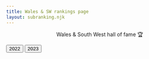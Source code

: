 ```yaml
---
title: Wales & SW rankings page
layout: subranking.njk
---
```


<p style="text-align: center;">Wales & South West hall of fame 🏆</p>

<div class="rankingbtn">
  <button class="btn" id="wales22">2022</button>
  <button class="btn" id="wales23">2023</button>

</div>